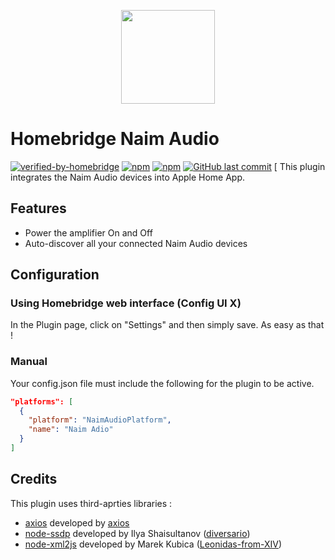 <p align="center">

<img src="https://upload.wikimedia.org/wikipedia/commons/c/ca/Naim_Audio_Logo_Black.jpg" width="150">

</p>


# Homebridge Naim Audio
[![verified-by-homebridge](https://badgen.net/badge/homebridge/verified/purple)](https://github.com/homebridge/homebridge/wiki/Verified-Plugins)
[![npm](https://img.shields.io/npm/v/homebridge-naim-audio.svg?style=flat-square)](https://www.npmjs.com/package/homebridge-naim-audio)
[![npm](https://img.shields.io/npm/dt/homebridge-naim-audio.svg?style=flat-square)](https://www.npmjs.com/package/homebridge-naim-audio)
[![GitHub last commit](https://img.shields.io/github/last-commit/sicamois/homebridge-naim-audio.svg?style=flat-square)](https://github.com/SeydX/homebridge-bravia-tvos)
[
This plugin integrates the Naim Audio devices into Apple Home App.

## Features

- Power the amplifier On and Off
- Auto-discover all your connected Naim Audio devices

## Configuration

### Using Homebridge web interface (Config UI X)

In the Plugin page, click on "Settings" and then simply save. As easy as that !

### Manual

Your config.json file must include the following for the plugin to be active.

```json
"platforms": [
  {
    "platform": "NaimAudioPlatform",
    "name": "Naim Adio"
  }
]
```

## Credits

This plugin uses third-aprties libraries :
- [axios](https://github.com/axios/axios) developed by [axios](https://axios-http.com)
- [node-ssdp](https://github.com/diversario/node-ssdp) developed by Ilya Shaisultanov ([diversario](https://github.com/diversario))
- [node-xml2js](https://github.com/Leonidas-from-XIV/node-xml2js) developed by Marek Kubica ([Leonidas-from-XIV](https://github.com/Leonidas-from-XIV))
